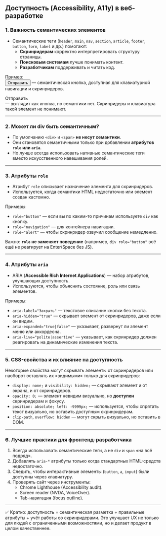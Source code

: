 ## Доступность (Accessibility, A11y) в веб-разработке

### 1. Важность семантических элементов
- Семантические теги (`header`, `main`, `nav`, `section`, `article`, `footer`, `button`, `form`, `label` и др.) помогают:
  - **Скринридерам** корректно интерпретировать структуру страницы.
  - **Поисковым системам** лучше понимать контент.
  - **Разработчикам** поддерживать и читать код.

Пример:  
<button>Отправить</button> — семантическая кнопка, доступная для клавиатурной навигации и скринридеров.  
<div onclick="submitForm()">Отправить</div> — выглядит как кнопка, но семантики нет. Скринридеры и клавиатура такой элемент не понимают.

---

### 2. Может ли div быть семантичным?
- По умолчанию `<div>` и `<span>` **не несут семантики**.  
- Они становятся семантичными только при добавлении **атрибутов `role` или `aria`**.  
- Но лучше всегда использовать нативные семантические теги вместо искусственного навешивания ролей.

---

### 3. Атрибуты `role`
- Атрибут `role` описывает назначение элемента для скринридеров.  
- Используется, когда семантики HTML недостаточно или элемент создан кастомно.  

Примеры:  
- `role="button"` — если вы по каким-то причинам используете `div` как кнопку.  
- `role="navigation"` — для контейнера навигации.  
- `role="alert"` — чтобы скринридер озвучил сообщение немедленно.  

Важно: **`role` не заменяет поведение** (например, `div role="button"` всё ещё не реагирует на Enter/Space без JS).

---

### 4. Атрибуты `aria`
- ARIA (**Accessible Rich Internet Applications**) — набор атрибутов, улучшающих доступность.  
- Используются, чтобы объяснить состояние, роль или связь элементов.  

Примеры:  
- `aria-label="Закрыть"` — текстовое описание кнопки без текста.  
- `aria-hidden="true"` — скрывает элемент от скринридеров, даже если он видим.  
- `aria-expanded="true|false"` — указывает, развернут ли элемент меню или аккордеона.  
- `aria-live="polite|assertive"` — указывает, как скринридер должен реагировать на динамические изменения текста.  

---

### 5. CSS-свойства и их влияние на доступность
Некоторые свойства могут скрывать элементы от скринридеров или наоборот оставлять их «видимыми» только для скринридеров:  

- `display: none;` и `visibility: hidden;` — скрывают элемент и от экрана, и от скринридеров.  
- `opacity: 0;` — элемент невидим визуально, но **доступен** скринридерам и фокусу.  
- `position: absolute; left: -9999px;` — используется, чтобы спрятать текст визуально, но оставить доступным скринридерам.  
- `clip-path`, `overflow: hidden` — могут скрыть визуально, но оставить в DOM.  

---

### 6. Лучшие практики для фронтенд-разработчика
1. Всегда использовать семантические теги, а не `div` и `span` «на всё подряд».  
2. Добавлять `aria-*` атрибуты только когда стандартных HTML-средств недостаточно.  
3. Следить, чтобы интерактивные элементы (`button`, `a`, `input`) были доступны через клавиатуру.  
4. Проверять сайт через инструменты:
   - Chrome Lighthouse (Accessibility audit).
   - Screen reader (NVDA, VoiceOver).
   - Tab-навигация (focus outline).  

---

✅ Кратко: доступность = семантическая разметка + правильные атрибуты + учёт работы со скринридерами. Это улучшает UX не только для людей с ограниченными возможностями, но и делает продукт в целом качественнее.

